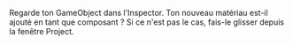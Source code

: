 Regarde ton GameObject dans l'Inspector. Ton nouveau matériau est-il ajouté en tant que composant ? Si ce n'est pas le cas, fais-le glisser depuis la fenêtre Project. 

